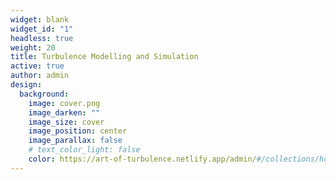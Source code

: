 ```yaml
---
widget: blank
widget_id: "1"
headless: true
weight: 20
title: Turbulence Modelling and Simulation
active: true
author: admin
design:
  background:
    image: cover.png
    image_darken: ""
    image_size: cover
    image_position: center
    image_parallax: false
    # text_color_light: false
    color: https://art-of-turbulence.netlify.app/admin/#/collections/home
---
```

